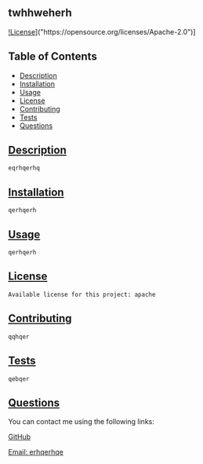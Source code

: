
## twhhweherh

[!License]("https://img.shields.io/badg-e/License-Apache_2.0-blue.svg")]("https://opensource.org/licenses/Apache-2.0")]

## Table of Contents
  * [Description](#description)
  * [Installation](#installation)
  * [Usage](#usage)
  * [License](#license)
  * [Contributing](#contributing)
  * [Tests](#tests)
  * [Questions](#questions)

## [Description](#table-of-contents)
    eqrhqerhq
## [Installation](#table-of-contents)
    qerhqerh
## [Usage](#table-of-contents)
    qerhqerh
## [License](#table-of-contents)
    Available license for this project: apache
## [Contributing](#table-of-contents)
    qqhqer
## [Tests](#table-of-contents)    
    qebqer
## [Questions](#table-of-contents)

You can contact me using the following links:

[GitHub](https://github.com/eqhrehrehr)

[Email: erhqerhqe](mailto:erhqerhqe)

